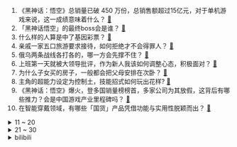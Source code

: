 1. 《黑神话：悟空》总销量已破 450 万份，总销售额超过15亿元，对于单机游戏来说，这一成绩意味着什么？ [:link:](https://www.zhihu.com/question/664824592)
2. 「黑神话悟空」的最终boss会是谁？ [:link:](https://www.zhihu.com/question/504314754)
3. 什么样的人算是中了基因彩票？ [:link:](https://www.zhihu.com/question/641999434)
4. 亲戚一家五口旅游要求接待，如何拒绝才不会得罪人？ [:link:](https://www.zhihu.com/question/507346363)
5. 俄乌两条战线各打各的，哪一方会先撑不住？ [:link:](https://www.zhihu.com/question/664703561)
6. 上班第一天就被大领导批评，作为新人我该如何调整心态，积极面对？ [:link:](https://www.zhihu.com/question/662639467)
7. 为什么子女买的房子，一般都会把父母安排在次卧？ [:link:](https://www.zhihu.com/question/532149249)
8. 主角的超能力设定为控制土，技能招式如何玩出花样? [:link:](https://www.zhihu.com/question/661828854)
9. 《黑神话：悟空》爆火，登多国销量榜榜首，多家公司为其放假，这背后有哪些推力？会是中国游戏产业里程碑吗？ [:link:](https://www.zhihu.com/question/664713669)
10. 在智能穿戴领域，有哪些「国货」产品凭借功能与实用性脱颖而出？ [:link:](https://www.zhihu.com/question/664444876)
<details>
<summary>11 ~ 20</summary>

11. 电影《红楼梦之金玉良缘》导演胡玫发文回应质疑，称存在「AI 虚拟数据群发差评」，对此你如何看？ [:link:](https://www.zhihu.com/question/664702716)
12. 《黑神话：悟空》发售当日 Steam 单平台同时在线人数跻身历史前四，单机历史第一，对此你有什么想说？ [:link:](https://www.zhihu.com/question/664801958)
13. 猫咪的哪些特性使它们成为人类喜爱的宠物？ [:link:](https://www.zhihu.com/question/663960262)
14. 普京明确表态，在乌克兰袭击乃至入侵库尔斯克州后，任何谈判都不可能，这对目前局势有何影响？ [:link:](https://www.zhihu.com/question/664776875)
15. 29 岁女子体检诊断为轻度脂肪肝，吃素半年吃出中重度脂肪肝，为何吃素加重了脂肪肝？应如何调节饮食？ [:link:](https://www.zhihu.com/question/664799724)
16. 如何评价《黑神话：悟空》这款游戏？它到底好不好玩？ [:link:](https://www.zhihu.com/question/664775480)
17. 电影《异形：夺命舰》票房逆袭登顶，预测总票房已达 8.6 亿，这部电影为何能在暑期档后期杀出重围？ [:link:](https://www.zhihu.com/question/664647044)
18. 像面包树这样的高产植物，怎么没大量种植呢？ [:link:](https://www.zhihu.com/question/27180220)
19. 融资融券是利好还是利空？ [:link:](https://www.zhihu.com/question/398514357)
20. 我不玩游戏，不太了解为什么《黑神话：悟空》 这么火，谁能帮忙解惑？ [:link:](https://www.zhihu.com/question/664777321)
</details>
<details>
<summary>21 ~ 30</summary>

21. 官方确认孙杨将正式重返赛场，参加全国赛季游泳锦标赛，他现在的实力如何？对此你有哪些期待？ [:link:](https://www.zhihu.com/question/664739842)
22. 如果小猫也有历史，他们的史书上会如何评价现在和人的相处关系呢？ [:link:](https://www.zhihu.com/question/663673608)
23. 各地陆续盯上了房子的实际得房率，多城出手减少住宅公摊面积，意味着什么？反映了什么趋势？ [:link:](https://www.zhihu.com/question/664801024)
24. 女子在迪士尼排队中途想上厕所，领「厕所卡」获 20 分钟占位，因归队超时需重排崩溃大哭，此设置合理吗？ [:link:](https://www.zhihu.com/question/664769973)
25. 如何看待《黑神话：悟空》引发了老外的《西游记》学习潮，成立「西游记学习小组」？ [:link:](https://www.zhihu.com/question/664782192)
26. 中国人从什么时候流行喝白酒的? [:link:](https://www.zhihu.com/question/366734813)
27. 如何评价综艺《脱口秀和 Ta 的朋友们》第一期? [:link:](https://www.zhihu.com/question/664747872)
28. 如果手里存款足够，是否建议把房贷一次性还清？ [:link:](https://www.zhihu.com/question/413750439)
29. 美国和波多黎各是什么关系? [:link:](https://www.zhihu.com/question/548891478)
30. 在电视剧《边水往事》中让你印象最深刻的情节是什么？ [:link:](https://www.zhihu.com/question/664432139)
</details><details>
<summary>bilibili</summary>

</details>